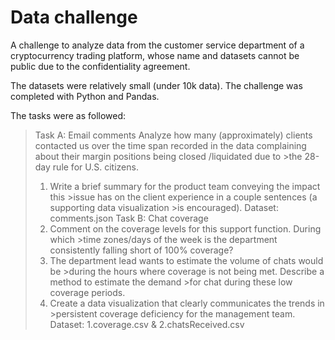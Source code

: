 # Data challenge
A challenge to analyze data from the customer service department of a cryptocurrency trading platform, whose name and datasets cannot be public due to the confidentiality agreement. 

The datasets were relatively small (under 10k data). The challenge was completed with Python and Pandas.

The tasks were as followed:

>Task A: Email comments
>Analyze how many (approximately) clients contacted us over the time span recorded in the data
>complaining about their margin positions being closed /liquidated due to >the 28-day rule for U.S.
>citizens.
>1. Write a brief summary for the product team conveying the impact this >issue has on the
>client experience in a couple sentences (a supporting data visualization >is encouraged).
>Dataset: comments.json
>Task B: Chat coverage
>1. Comment on the coverage levels for this support function. During which >time zones/days of
>the week is the department consistently falling short of 100% coverage?
>2. The department lead wants to estimate the volume of chats would be >during the hours
>where coverage is not being met. Describe a method to estimate the demand >for chat
>during these low coverage periods.
>3. Create a data visualization that clearly communicates the trends in >persistent coverage
>deficiency for the management team.
>Dataset: 1.coverage.csv & 2.chatsReceived.csv

